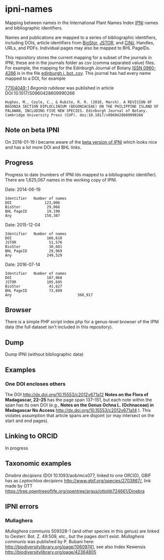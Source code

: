 # ipni-names

Mapping between names in the International Plant Names Index [IPNI](http://www.ipni.org) names and bibliographic identifiers.

Names and publications are mapped to a series of bibliographic identifiers, including DOIs, article identifiers from [BioStor](http://biostor.org), [JSTOR](http://jstor.org), and [CiNii](http://ci.nii.ac.jp), Handles, URLs, and PDFs. Individual pages may also be mapped to BHL PageIDs.

This repository stores the current mapping for a subset of the  journals in IPNI, these are in the journals folder as csv (comma separated value) files. For example, the mapping for the Edinburgh Journal of Botany [ISSN 0960-4286](http://www.worldcat.org/issn/0960-4286) is in the file [edinburgh j. bot..csv](https://github.com/rdmpage/ipni-names/blob/master/journals/edinburgh_j._bot..csv). This journal has had every name mapped to a DOI, for example

[77104049-1](http://www.ipni.org/ipni/idPlantNameSearch.do?id=77104049-1) _Begonia rubiteae_ was published in article DOI:10.1017/S0960428609990266

```
Hughes, M., Coyle, C., & Rubite, R. R. (2010, March). A REVISION OF BEGONIA SECTION DIPLOCLINIUM (BEGONIACEAE) ON THE PHILIPPINE ISLAND OF PALAWAN, INCLUDING FIVE NEW SPECIES. Edinburgh Journal of Botany. Cambridge University Press (CUP). doi:10.1017/s0960428609990266
```

## Note on beta IPNI

On 2018-01-19 I became aware of the [beta version of IPNI](http://beta.ipni.org) which looks nice and has a lot more DOI and BHL links.

## Progress

Progress to date (numbers of IPNI Ids mapped to a bibliographic identifier). There are 1,625,067 names in the working copy of IPNI.

Date: 2014-06-19

```
Identifier   Number of names
DOI               123,006
BioStor            29,066
BHL PageID         19,190
Any               158,387
```

Date: 2015-12-04

```
Identifier   Number of names
DOI                166,618
JSTOR               51,576
BioStor             30,681
BHL PageID          29,969
Any                249,529
```

Date: 2016-07-14
```
Identifier   Number of names
DOI                187,068
JSTOR              105,695
BioStor             43,627
BHL PageID          73,609
Any								 360,917
```

## Browser

There is a simple PHP script index.php for a genus-level browser of the IPNI data (the full dataset isn't included in this repository).

## Dump

Dump IPNI (without bibliographic data)

## Examples

### One DOI encloses others

The DOI http://dx.doi.org/10.15553/c2012v671a12 **Notes on the Flora of Madagascar, 22–25** has the page span 137–151, but each note within the span has its own DOI (e.g., **Notes on the Genus Ochna L. (Ochnaceae) in Madagascar No Access** http://dx.doi.org/10.15553/c2012v671a14 ). This violates assumption that article spans are disjoint (or may intersect on the start and end pages).


## Linking to ORCID

In progress

## Taxonomic examples

*Dinebra decipiens* (DOI 10.1093/aob/mcs077, linked to one ORCID), GBIF has as *Leptochloa decipiens* http://www.gbif.org/species/2703867/, link made by OTT https://tree.opentreeoflife.org/opentree/argus/ottol@724661/Dinebra

## IPNI errors

### Mullaghera
*Mullaghera communis* 509328-1 (and other species in this genus) are linked to Oesterr. Bot. Z. 49:509, etc., but the pages don’t exist. *Mullaghera communis* was published by P. Bubani here: http://biodiversitylibrary.org/page/10609741, see also Index Kewensis http://biodiversitylibrary.org/page/42364805




